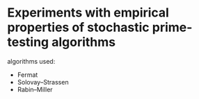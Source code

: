 
# Experiments with empirical properties of stochastic prime-testing algorithms

algorithms used:

- Fermat
- Solovay–Strassen
- Rabin–Miller

